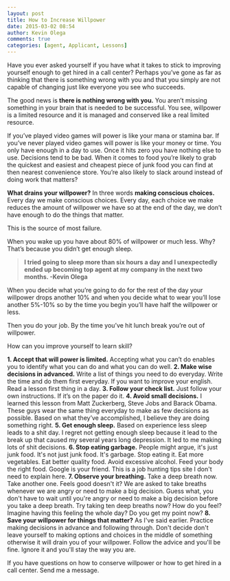 ```yaml
---
layout: post
title: How to Increase Willpower
date: 2015-03-02 08:54
author: Kevin Olega
comments: true
categories: [agent, Applicant, Lessons]
---
```

Have you ever asked yourself if you have what it takes to stick to improving yourself enough to get hired in a call center? Perhaps you’ve gone as far as thinking that there is something wrong with you and that you simply are not capable of changing just like everyone you see who succeeds.

The good news is <strong>there is nothing wrong with you.</strong> You aren’t missing something in your brain that is needed to be successful. You see, willpower is a limited resource and it is managed and conserved like a real limited resource.

If you’ve played video games will power is like your mana or stamina bar. If you’ve never played video games will power is like your money or time. You only have enough in a day to use. Once it hits zero you have nothing else to use. Decisions tend to be bad. When it comes to food you’re likely to grab the quickest and easiest and cheapest piece of junk food you can find at then nearest convenience store. You’re also likely to slack around instead of doing work that matters?

<strong>What drains your willpower?</strong>
In three words <strong>making conscious choices.</strong> Every day we make conscious choices. Every day, each choice we make reduces the amount of willpower we have so at the end of the day, we don’t have enough to do the things that matter.

This is the source of most failure.

When you wake up you have about 80% of willpower or much less. Why? That’s because you didn’t get enough sleep.

<blockquote>
  <strong>I tried going to sleep more than six hours a day and I unexpectedly ended up becoming top agent at my company in the next two months.
  -Kevin Olega</strong>
</blockquote>

When you decide what you’re going to do for the rest of the day your willpower drops another 10% and when you decide what to wear you’ll lose another 5%-10% so by the time you begin you’ll have half the willpower or less.

Then you do your job. By the time you’ve hit lunch break you’re out of willpower.

How can you improve yourself to learn skill?

<strong>1. Accept that will power is limited.</strong> Accepting what you can’t do enables you to identify what you can do and what you can do well.
<strong>2. Make wise decisions in advanced.</strong> Write a list of things you need to do everyday. Write the time and do them first everyday. If you want to improve your english. Read a lesson first thing in a day.
<strong>3. Follow your check list.</strong> Just follow your own instructions. If it’s on the paper do it.
<strong>4. Avoid small decisions.</strong> I learned this lesson from Matt Zuckerberg, Steve Jobs and Barack Obama. These guys wear the same thing everyday to make as few decisions as possible. Based on what they’ve accomplished, I believe they are doing something right.
<strong>5. Get enough sleep.</strong> Based on experience less sleep leads to a shit day. I regret not getting enough sleep because it lead to the break up that caused my several years long depression. It led to me making lots of shit decisions.
<strong>6. Stop eating garbage.</strong> People might argue, it's just junk food. It's not just junk food. It's garbage. Stop eating it. Eat more vegetables. Eat better quality food. Avoid excessive alcohol. Feed your body the right food. Google is your friend. This is a job hunting tips site I don't need to explain here.
<strong>7. Observe your breathing.</strong> Take a deep breath now. Take another one. Feels good doesn't it? We are asked to take breaths whenever we are angry or need to make a big decision. Guess what, you don't have to wait until you're angry or need to make a big decision before you take a deep breath. Try taking ten deep breaths now? How do you feel? Imagine having this feeling the whole day? Do you get my point now?
<strong>8. Save your willpower for things that matter?</strong> As I've said earlier. Practice making decisions in advance and following through. Don't decide don't leave yourself to making options and choices in the middle of something otherwise it will drain you of your willpower. Follow the advice and you'll be fine. Ignore it and you'll stay the way you are.

If you have questions on how to conserve willpower or how to get hired in a call center. Send me a message.

